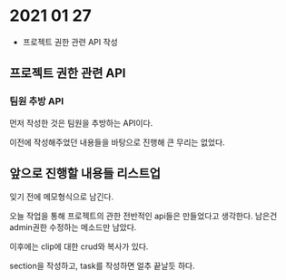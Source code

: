 # 2021 01 27
* 프로젝트 권한 관련 API 작성


## 프로젝트 권한 관련 API

### 팀원 추방 API

먼저 작성한 것은 팀원을 추방하는 API이다. 

이전에 작성해주었던 내용들을 바탕으로 진행해 큰 무리는 없었다. 

## 앞으로 진행할 내용들 리스트업

잊기 전에 메모형식으로 남긴다. 

오늘 작업을 통해 프로젝트의 관한 전반적인 api들은 만들었다고 생각한다. 남은건 admin권한 수정하는 메소드만 남았다. 

이후에는 clip에 대한 crud와 복사가 있다. 

section을 작성하고, task를 작성하면 얼추 끝날듯 하다.